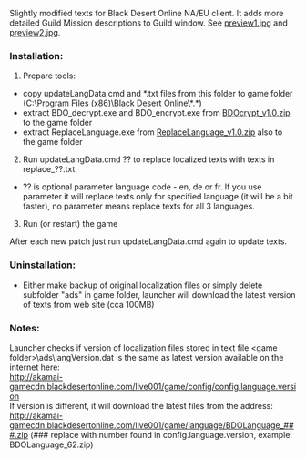 Slightly modified texts for Black Desert Online NA/EU client. It adds more detailed Guild Mission descriptions to Guild window. See [preview1.jpg](https://github.com/AMGarkin/ReplaceLanguage/blob/master/GuildQuest/preview1.jpg) and [preview2.jpg](https://github.com/AMGarkin/ReplaceLanguage/blob/master/GuildQuest/preview2.jpg).

### Installation:
1) Prepare tools:
- copy updateLangData.cmd and *.txt files from this folder to game folder (C:\Program Files (x86)\Black Desert Online\\\*.\*)
- extract BDO_decrypt.exe and BDO_encrypt.exe from [BDOcrypt_v1.0.zip](https://github.com/AMGarkin/BDOcrypt/releases/download/1.0/BDOcrypt_v1.0.zip) to the game folder
- extract ReplaceLanguage.exe from [ReplaceLanguage_v1.0.zip](https://github.com/AMGarkin/ReplaceLanguage/releases/download/1.0/ReplaceLanguage_v1.0.zip) also to the game folder
2) Run updateLangData.cmd ?? to replace localized texts with texts in replace_??.txt.
- ?? is optional parameter language code - en, de or fr. If you use parameter it will replace texts only for specified language (it will be a bit faster), no parameter means replace texts for all 3 languages.
3) Run (or restart) the game

After each new patch just run updateLangData.cmd again to update texts.


### Uninstallation:
- Either make backup of original localization files or simply delete subfolder "ads" in game folder, launcher will download the latest version of texts from web site (cca 100MB)



### Notes:
Launcher checks if version of localization files stored in text file \<game folder\>\\ads\\langVersion.dat is the same as latest version available on the internet here:<br>
http://akamai-gamecdn.blackdesertonline.com/live001/game/config/config.language.version<br>
If version is different, it will download the latest files from the address:<br>
http://akamai-gamecdn.blackdesertonline.com/live001/game/language/BDOLanguage_###.zip (### replace with number found in config.language.version, example: BDOLanguage_62.zip)
